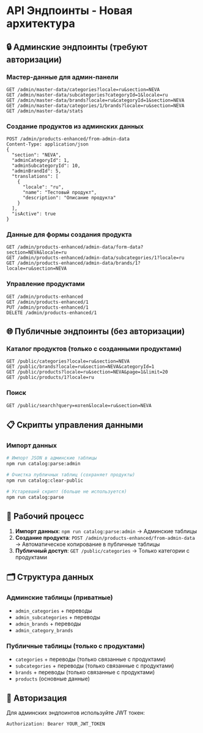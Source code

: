 # API Эндпоинты - Новая архитектура

## 🔒 Админские эндпоинты (требуют авторизации)

### Мастер-данные для админ-панели
```
GET /admin/master-data/categories?locale=ru&section=NEVA
GET /admin/master-data/subcategories?categoryId=1&locale=ru
GET /admin/master-data/brands?locale=ru&categoryId=1&section=NEVA
GET /admin/master-data/categories/1/brands?locale=ru&section=NEVA
GET /admin/master-data/stats
```

### Создание продуктов из админских данных
```
POST /admin/products-enhanced/from-admin-data
Content-Type: application/json
{
  "section": "NEVA",
  "adminCategoryId": 1,
  "adminSubcategoryId": 10,
  "adminBrandId": 5,
  "translations": [
    {
      "locale": "ru",
      "name": "Тестовый продукт",
      "description": "Описание продукта"
    }
  ],
  "isActive": true
}
```

### Данные для формы создания продукта
```
GET /admin/products-enhanced/admin-data/form-data?section=NEVA&locale=ru
GET /admin/products-enhanced/admin-data/subcategories/1?locale=ru
GET /admin/products-enhanced/admin-data/brands/1?locale=ru&section=NEVA
```

### Управление продуктами
```
GET /admin/products-enhanced
GET /admin/products-enhanced/1
PUT /admin/products-enhanced/1
DELETE /admin/products-enhanced/1
```

## 🌐 Публичные эндпоинты (без авторизации)

### Каталог продуктов (только с созданными продуктами)
```
GET /public/categories?locale=ru&section=NEVA
GET /public/brands?locale=ru&section=NEVA&categoryId=1
GET /public/products?locale=ru&section=NEVA&page=1&limit=20
GET /public/products/1?locale=ru
```

### Поиск
```
GET /public/search?query=котел&locale=ru&section=NEVA
```

## 📋 Скрипты управления данными

### Импорт данных
```bash
# Импорт JSON в админские таблицы
npm run catalog:parse:admin

# Очистка публичных таблиц (сохраняет продукты)
npm run catalog:clear-public

# Устаревший скрипт (больше не используется)
npm run catalog:parse
```

## 🔄 Рабочий процесс

1. **Импорт данных**: `npm run catalog:parse:admin` → Админские таблицы
2. **Создание продукта**: `POST /admin/products-enhanced/from-admin-data` → Автоматическое копирование в публичные таблицы
3. **Публичный доступ**: `GET /public/categories` → Только категории с продуктами

## 🗂️ Структура данных

### Админские таблицы (приватные)
- `admin_categories` + переводы
- `admin_subcategories` + переводы  
- `admin_brands` + переводы
- `admin_category_brands`

### Публичные таблицы (только с продуктами)
- `categories` + переводы (только связанные с продуктами)
- `subcategories` + переводы (только связанные с продуктами)
- `brands` + переводы (только связанные с продуктами)
- `products` (основные данные)

## 🔑 Авторизация

Для админских эндпоинтов используйте JWT токен:
```
Authorization: Bearer YOUR_JWT_TOKEN
```